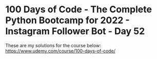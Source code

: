 # 100 Days of Code - The Complete Python Bootcamp for 2022 - Instagram Follower Bot - Day 52

These are my solutions for the course below:<br>
https://www.udemy.com/course/100-days-of-code/
